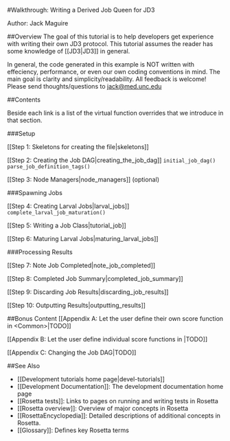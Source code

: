 #Walkthrough: Writing a Derived Job Queen for JD3

Author: Jack Maguire

##Overview
The goal of this tutorial is to help developers get experience with writing their own JD3 protocol.
This tutorial assumes the reader has some knowledge of [[JD3|JD3]] in general.

In general, the code generated in this example is NOT written with effeciency, performance, or even our own coding conventions in mind.
The main goal is clarity and simplicity/readability.
All feedback is welcome! Please send thoughts/questions to jack@med.unc.edu

##Contents

Beside each link is a list of the virtual function overrides that we introduce in that section.

###Setup

[[Step 1: Skeletons for creating the file|skeletons]]

[[Step 2: Creating the Job DAG|creating_the_job_dag]]
`initial_job_dag()`
`parse_job_definition_tags()`

[[Step 3: Node Managers|node_managers]] (optional)

###Spawning Jobs

[[Step 4: Creating Larval Jobs|larval_jobs]]
`complete_larval_job_maturation()`

[[Step 5: Writing a Job Class|tutorial_job]]

[[Step 6: Maturing Larval Jobs|maturing_larval_jobs]]

###Processing Results

[[Step 7: Note Job Completed|note_job_completed]]

[[Step 8: Completed Job Summary|completed_job_summary]]

[[Step 9: Discarding Job Results|discarding_job_results]]

[[Step 10: Outputting Results|outputting_results]]

##Bonus Content
[[Appendix A: Let the user define their own score function in \<Common\>|TODO]]

[[Appendix B: Let the user define individual score functions in <Job>|TODO]]

[[Appendix C: Changing the Job DAG|TODO]]

##See Also

* [[Development tutorials home page|devel-tutorials]]
* [[Development Documentation]]: The development documentation home page
* [[Rosetta tests]]: Links to pages on running and writing tests in Rosetta
* [[Rosetta overview]]: Overview of major concepts in Rosetta
* [[RosettaEncyclopedia]]: Detailed descriptions of additional concepts in Rosetta.
* [[Glossary]]: Defines key Rosetta terms